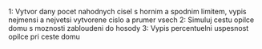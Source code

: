 1: Vytvor dany pocet nahodnych cisel s hornim a spodnim limitem, vypis nejmensi a nejvetsi vytvorene cislo a prumer vsech
2: Simuluj cestu opilce domu s moznosti zabloudeni do hosody
3: Vypis percentuelni uspesnost opilce pri ceste domu